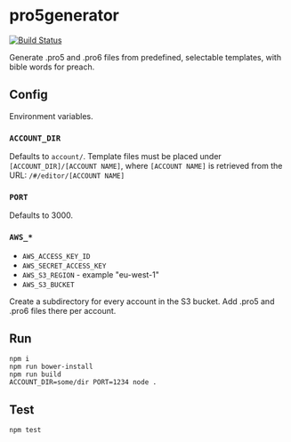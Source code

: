 # pro5generator

[![Build Status](https://travis-ci.org/Znarkus/pro5generator.svg?branch=master)](https://travis-ci.org/Znarkus/pro5generator)

Generate .pro5 and .pro6 files from predefined, selectable templates,
with bible words for preach.

## Config
Environment variables.

### `ACCOUNT_DIR`
Defaults to `account/`. Template files must be placed
under `[ACCOUNT_DIR]/[ACCOUNT NAME]`, where `[ACCOUNT NAME]`
is retrieved from the URL: `/#/editor/[ACCOUNT NAME]`

### `PORT`
Defaults to 3000.

### `AWS_*`
- `AWS_ACCESS_KEY_ID`
- `AWS_SECRET_ACCESS_KEY`
- `AWS_S3_REGION` - example "eu-west-1"
- `AWS_S3_BUCKET`

Create a subdirectory for every account in the S3 bucket.
Add .pro5 and .pro6 files there per account.

## Run

```
npm i
npm run bower-install
npm run build
ACCOUNT_DIR=some/dir PORT=1234 node .
```


## Test

```
npm test
```
